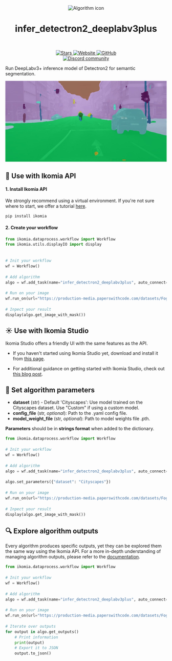 <div align="center">
  <img src="https://raw.githubusercontent.com/Ikomia-hub/infer_detectron2_deeplabv3plus/main/icons/detectron2.png" alt="Algorithm icon">
  <h1 align="center">infer_detectron2_deeplabv3plus</h1>
</div>
<br />
<p align="center">
    <a href="https://github.com/Ikomia-hub/infer_detectron2_deeplabv3plus">
        <img alt="Stars" src="https://img.shields.io/github/stars/Ikomia-hub/infer_detectron2_deeplabv3plus">
    </a>
    <a href="https://app.ikomia.ai/hub/">
        <img alt="Website" src="https://img.shields.io/website/http/app.ikomia.ai/en.svg?down_color=red&down_message=offline&up_message=online">
    </a>
    <a href="https://github.com/Ikomia-hub/infer_detectron2_deeplabv3plus/blob/main/LICENSE.md">
        <img alt="GitHub" src="https://img.shields.io/github/license/Ikomia-hub/infer_detectron2_deeplabv3plus.svg?color=blue">
    </a>    
    <br>
    <a href="https://discord.com/invite/82Tnw9UGGc">
        <img alt="Discord community" src="https://img.shields.io/badge/Discord-white?style=social&logo=discord">
    </a> 
</p>

Run DeepLabv3+ inference model of Detectron2 for semantic segmentation.

![output panoptic](https://raw.githubusercontent.com/Ikomia-hub/infer_detectron2_deeplabv3plus/main/icons/output.jpg)


## :rocket: Use with Ikomia API

#### 1. Install Ikomia API

We strongly recommend using a virtual environment. If you're not sure where to start, we offer a tutorial [here](https://www.ikomia.ai/blog/a-step-by-step-guide-to-creating-virtual-environments-in-python).

```sh
pip install ikomia
```

#### 2. Create your workflow


```python
from ikomia.dataprocess.workflow import Workflow
from ikomia.utils.displayIO import display


# Init your workflow
wf = Workflow()

# Add algorithm
algo = wf.add_task(name="infer_detectron2_deeplabv3plus", auto_connect=True)

# Run on your image  
wf.run_on(url="https://production-media.paperswithcode.com/datasets/Foggy_Cityscapes-0000003414-fb7dc023.jpg")

# Inpect your result
display(algo.get_image_with_mask())
```

## :sunny: Use with Ikomia Studio

Ikomia Studio offers a friendly UI with the same features as the API.

- If you haven't started using Ikomia Studio yet, download and install it from [this page](https://www.ikomia.ai/studio).

- For additional guidance on getting started with Ikomia Studio, check out [this blog post](https://www.ikomia.ai/blog/how-to-get-started-with-ikomia-studio).

## :pencil: Set algorithm parameters

- **dataset** (str) - Default 'Cityscapes': Use model trained on the Cityscapes dataset. Use "Custom" if using a custom model.    
- **config_file** (str, *optional*): Path to the .yaml config file.
- **model_weight_file** (str, *optional*): Path to model weights file .pth. 

**Parameters** should be in **strings format**  when added to the dictionary.

```python
from ikomia.dataprocess.workflow import Workflow

# Init your workflow
wf = Workflow()

# Add algorithm
algo = wf.add_task(name="infer_detectron2_deeplabv3plus", auto_connect=True)

algo.set_parameters({"dataset": "Cityscapes"})

# Run on your image  
wf.run_on(url="https://production-media.paperswithcode.com/datasets/Foggy_Cityscapes-0000003414-fb7dc023.jpg")

# Inpect your result
display(algo.get_image_with_mask())
```

## :mag: Explore algorithm outputs

Every algorithm produces specific outputs, yet they can be explored them the same way using the Ikomia API. For a more in-depth understanding of managing algorithm outputs, please refer to the [documentation](https://ikomia-dev.github.io/python-api-documentation/advanced_guide/IO_management.html).

```python
from ikomia.dataprocess.workflow import Workflow

# Init your workflow
wf = Workflow()

# Add algorithm
algo = wf.add_task(name="infer_detectron2_deeplabv3plus", auto_connect=True)

# Run on your image  
wf.run_on(url="https://production-media.paperswithcode.com/datasets/Foggy_Cityscapes-0000003414-fb7dc023.jpg")

# Iterate over outputs
for output in algo.get_outputs()
    # Print information
    print(output)
    # Export it to JSON
    output.to_json()
```


